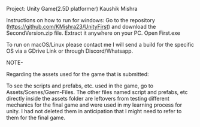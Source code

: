Project: Unity Game(2.5D platformer)
Kaushik Mishra

Instructions on how to run for windows:
Go to the repository (https://github.com/KMishra23/UnityFirst) and download the SecondVersion.zip file.
Extract it anywhere on your PC.
Open First.exe

To run on macOS/Linux please contact me I will send a build for the specific OS via a GDrive Link or through Discord/Whatsapp.

NOTE-

Regarding the assets used for the game that is submitted:

To see the scripts and prefabs, etc. used in the game, go to Assets/Scenes/Gaem-Files. The other files named script and prefabs, etc directly inside the assets folder are leftovers from testing different mechanics for the final game and were used in my learning process for unity. I had not deleted them in anticipation that I might need to refer to them for the final game.
